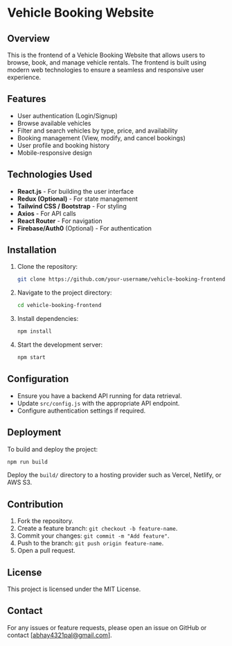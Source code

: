 # Vehicle Booking Website 

## Overview
This is the frontend of a Vehicle Booking Website that allows users to browse, book, and manage vehicle rentals. The frontend is built using modern web technologies to ensure a seamless and responsive user experience.

## Features
- User authentication (Login/Signup)
- Browse available vehicles
- Filter and search vehicles by type, price, and availability
- Booking management (View, modify, and cancel bookings)
- User profile and booking history
- Mobile-responsive design

## Technologies Used
- **React.js** - For building the user interface
- **Redux (Optional)** - For state management
- **Tailwind CSS / Bootstrap** - For styling
- **Axios** - For API calls
- **React Router** - For navigation
- **Firebase/Auth0** (Optional) - For authentication

## Installation
1. Clone the repository:
   ```sh
   git clone https://github.com/your-username/vehicle-booking-frontend.git
   ```
2. Navigate to the project directory:
   ```sh
   cd vehicle-booking-frontend
   ```
3. Install dependencies:
   ```sh
   npm install
   ```
4. Start the development server:
   ```sh
   npm start
   ```

## Configuration
- Ensure you have a backend API running for data retrieval.
- Update `src/config.js` with the appropriate API endpoint.
- Configure authentication settings if required.

## Deployment
To build and deploy the project:
```sh
npm run build
```
Deploy the `build/` directory to a hosting provider such as Vercel, Netlify, or AWS S3.

## Contribution
1. Fork the repository.
2. Create a feature branch: `git checkout -b feature-name`.
3. Commit your changes: `git commit -m "Add feature"`.
4. Push to the branch: `git push origin feature-name`.
5. Open a pull request.

## License
This project is licensed under the MIT License.

## Contact
For any issues or feature requests, please open an issue on GitHub or contact [abhay4321pal@gmail.com].

